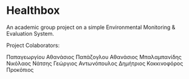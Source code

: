 
# Healthbox
An academic group project on a simple Environmental Monitoring &amp; Evaluation System.

Project Colaborators:

Παπαγεωργίου Αθανάσιος 
Παπάζογλου Αθανάσιος
Μπαλαμπανίδης Νικόλαος
Νάτσης Γεώργιος
Αντωνόπουλος Δημήτριος
Κοκκινοφόρος Προκόπιος


